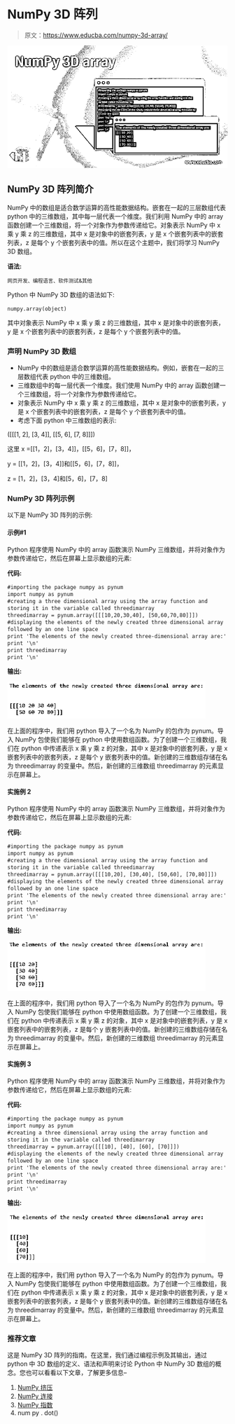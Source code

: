 # NumPy 3D 阵列

> 原文：<https://www.educba.com/numpy-3d-array/>

![NumPy 3D array](img/d865ec6265a05cf3c652bde49a4e2099.png)



## NumPy 3D 阵列简介

NumPy 中的数组是适合数学运算的高性能数据结构。嵌套在一起的三层数组代表 python 中的三维数组，其中每一层代表一个维度。我们利用 NumPy 中的 array 函数创建一个三维数组，将一个对象作为参数传递给它。对象表示 NumPy 中 x 乘 y 乘 z 的三维数组，其中 x 是对象中的嵌套列表，y 是 x 个嵌套列表中的嵌套列表，z 是每个 y 个嵌套列表中的值。所以在这个主题中，我们将学习 NumPy 3D 数组。

**语法:**

<small>网页开发、编程语言、软件测试&其他</small>

Python 中 NumPy 3D 数组的语法如下:

```
numpy.array(object)
```

其中对象表示 NumPy 中 x 乘 y 乘 z 的三维数组，其中 x 是对象中的嵌套列表，y 是 x 个嵌套列表中的嵌套列表，z 是每个 y 个嵌套列表中的值。

### 声明 NumPy 3D 数组

*   NumPy 中的数组是适合数学运算的高性能数据结构。例如，嵌套在一起的三层数组代表 python 中的三维数组。
*   三维数组中的每一层代表一个维度。我们使用 NumPy 中的 array 函数创建一个三维数组，将一个对象作为参数传递给它。
*   对象表示 NumPy 中 x 乘 y 乘 z 的三维数组，其中 x 是对象中的嵌套列表，y 是 x 个嵌套列表中的嵌套列表，z 是每个 y 个嵌套列表中的值。
*   考虑下面 python 中三维数组的表示:

([[[1, 2], [3, 4]], [[5, 6], [7, 8]]])

这里 x =[[1，2]，[3，4]]，[[5，6]，[7，8]]，

y = [[1，2]，[3，4]]和[[5，6]，[7，8]]，

z = [1，2]，[3，4]和[5，6]，[7，8]

### NumPy 3D 阵列示例

以下是 NumPy 3D 阵列的示例:

#### 示例#1

Python 程序使用 NumPy 中的 array 函数演示 NumPy 三维数组，并将对象作为参数传递给它，然后在屏幕上显示数组的元素:

**代码:**

```
#importing the package numpy as pynum
import numpy as pynum
#creating a three dimensional array using the array function and storing it in the variable called threedimarray
threedimarray = pynum.array([[[10,20,30,40], [50,60,70,80]]])
#displaying the elements of the newly created three dimensional array followed by an one line space
print 'The elements of the newly created three-dimensional array are:'
print '\n'
print threedimarray
print '\n'
```

**输出:**

![NumPy 3D array output 1](img/71be8f2a6d957505d9359c3dd137f0fc.png)



在上面的程序中，我们用 python 导入了一个名为 NumPy 的包作为 pynum。导入 NumPy 包使我们能够在 python 中使用数组函数。为了创建一个三维数组，我们在 python 中传递表示 x 乘 y 乘 z 的对象，其中 x 是对象中的嵌套列表，y 是 x 嵌套列表中的嵌套列表，z 是每个 y 嵌套列表中的值。新创建的三维数组存储在名为 threedimarray 的变量中。然后，新创建的三维数组 threedimarray 的元素显示在屏幕上。

#### 实施例 2

Python 程序使用 NumPy 中的 array 函数演示 NumPy 三维数组，并将对象作为参数传递给它，然后在屏幕上显示数组的元素:

**代码:**

```
#importing the package numpy as pynum
import numpy as pynum
#creating a three dimensional array using the array function and storing it in the variable called threedimarray
threedimarray = pynum.array([[[10,20], [30,40], [50,60], [70,80]]])
#displaying the elements of the newly created three dimensional array followed by an one line space
print 'The elements of the newly created three dimensional array are:'
print '\n'
print threedimarray
print '\n'
```

**输出:**

![NumPy 3D array output 2](img/039b19e57735e26495537d259a741a70.png)



在上面的程序中，我们用 python 导入了一个名为 NumPy 的包作为 pynum。导入 NumPy 包使我们能够在 python 中使用数组函数。为了创建一个三维数组，我们在 python 中传递表示 x 乘 y 乘 z 的对象，其中 x 是对象中的嵌套列表，y 是 x 嵌套列表中的嵌套列表，z 是每个 y 嵌套列表中的值。新创建的三维数组存储在名为 threedimarray 的变量中。然后，新创建的三维数组 threedimarray 的元素显示在屏幕上。

#### 实施例 3

Python 程序使用 NumPy 中的 array 函数演示 NumPy 三维数组，并将对象作为参数传递给它，然后在屏幕上显示数组的元素:

**代码:**

```
#importing the package numpy as pynum
import numpy as pynum
#creating a three dimensional array using the array function and storing it in the variable called threedimarray
threedimarray = pynum.array([[[10], [40], [60], [70]]])
#displaying the elements of the newly created three dimensional array followed by an one line space
print 'The elements of the newly created three dimensional array are:'
print '\n'
print threedimarray
print '\n'
```

**输出:**

![output 3](img/91c48b9f0719b900f66cfe9843d4c5f0.png)



在上面的程序中，我们用 python 导入了一个名为 NumPy 的包作为 pynum。导入 NumPy 包使我们能够在 python 中使用数组函数。为了创建一个三维数组，我们在 python 中传递表示 x 乘 y 乘 z 的对象，其中 x 是对象中的嵌套列表，y 是 x 嵌套列表中的嵌套列表，z 是每个 y 嵌套列表中的值。新创建的三维数组存储在名为 threedimarray 的变量中。然后，新创建的三维数组 threedimarray 的元素显示在屏幕上。

### 推荐文章

这是 NumPy 3D 阵列的指南。在这里，我们通过编程示例及其输出，通过 python 中 3D 数组的定义、语法和声明来讨论 Python 中 NumPy 3D 数组的概念。您也可以看看以下文章，了解更多信息–

1.  [NumPy 挤压](https://www.educba.com/numpy-squeeze/)
2.  [NumPy 连接](https://www.educba.com/numpy-concatenate/)
3.  [NumPy 指数](https://www.educba.com/numpy-exponential/)
4.  num py . dot()





